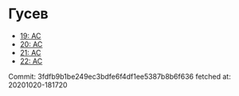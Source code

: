 # Гусев
- [19: AC](19.md)
- [20: AC](20.md)
- [21: AC](21.md)
- [22: AC](22.md)

Commit: 3fdfb9b1be249ec3bdfe6f4df1ee5387b8b6f636
 fetched at: 20201020-181720
